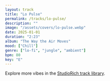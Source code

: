 ```yaml
---
layout: track
title: "Lo Pulse"
permalink: /tracks/lo-pulse/
description: ""
image: "/assets/covers/lo-pulse.webp"
date: 2025-01-01
duration: "2:23"
album: "The Way the Air Moves"
mood: ["Chill"]
genre: ["lo-fi", "jungle", "ambient"]
bpm: 80
key: "E"
---
```


Explore more vibes in the [StudioRich track library](/tracks/).
